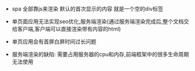 - spa 全部靠js来渲染 默认的首次显示的内容 就是一个空的div标签
- 单页面应用无法实现seo优化,服务端渲染(通过服务端渲染完成后,整个文档交给客户端,客户端可以直接渲染带有内容的html)
- 单页应用会有首屏白屏时间过长问题 

- 服务端渲染的缺陷: 需要占用服务器的cpu和内存,前端框架中的很多生命周期无法使用